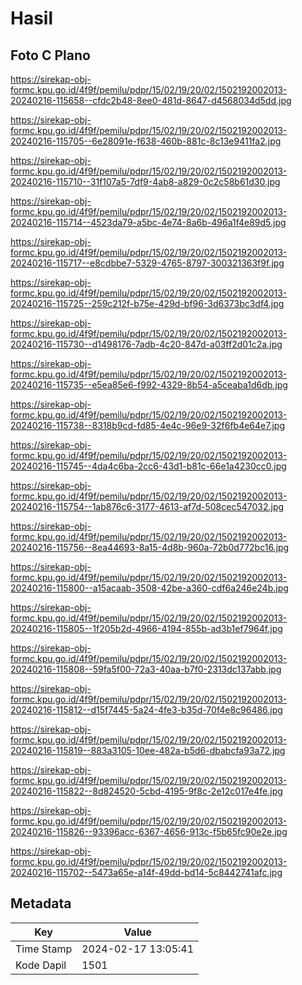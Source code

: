 # Hasil

## Foto C Plano

https://sirekap-obj-formc.kpu.go.id/4f9f/pemilu/pdpr/15/02/19/20/02/1502192002013-20240216-115658--cfdc2b48-8ee0-481d-8647-d4568034d5dd.jpg

https://sirekap-obj-formc.kpu.go.id/4f9f/pemilu/pdpr/15/02/19/20/02/1502192002013-20240216-115705--6e28091e-f638-460b-881c-8c13e9411fa2.jpg

https://sirekap-obj-formc.kpu.go.id/4f9f/pemilu/pdpr/15/02/19/20/02/1502192002013-20240216-115710--31f107a5-7df9-4ab8-a829-0c2c58b61d30.jpg

https://sirekap-obj-formc.kpu.go.id/4f9f/pemilu/pdpr/15/02/19/20/02/1502192002013-20240216-115714--4523da79-a5bc-4e74-8a6b-496a1f4e89d5.jpg

https://sirekap-obj-formc.kpu.go.id/4f9f/pemilu/pdpr/15/02/19/20/02/1502192002013-20240216-115717--e8cdbbe7-5329-4765-8797-300321363f9f.jpg

https://sirekap-obj-formc.kpu.go.id/4f9f/pemilu/pdpr/15/02/19/20/02/1502192002013-20240216-115725--259c212f-b75e-429d-bf96-3d6373bc3df4.jpg

https://sirekap-obj-formc.kpu.go.id/4f9f/pemilu/pdpr/15/02/19/20/02/1502192002013-20240216-115730--d1498176-7adb-4c20-847d-a03ff2d01c2a.jpg

https://sirekap-obj-formc.kpu.go.id/4f9f/pemilu/pdpr/15/02/19/20/02/1502192002013-20240216-115735--e5ea85e6-f992-4329-8b54-a5ceaba1d6db.jpg

https://sirekap-obj-formc.kpu.go.id/4f9f/pemilu/pdpr/15/02/19/20/02/1502192002013-20240216-115738--8318b9cd-fd85-4e4c-96e9-32f6fb4e64e7.jpg

https://sirekap-obj-formc.kpu.go.id/4f9f/pemilu/pdpr/15/02/19/20/02/1502192002013-20240216-115745--4da4c6ba-2cc6-43d1-b81c-66e1a4230cc0.jpg

https://sirekap-obj-formc.kpu.go.id/4f9f/pemilu/pdpr/15/02/19/20/02/1502192002013-20240216-115754--1ab876c6-3177-4613-af7d-508cec547032.jpg

https://sirekap-obj-formc.kpu.go.id/4f9f/pemilu/pdpr/15/02/19/20/02/1502192002013-20240216-115756--8ea44693-8a15-4d8b-960a-72b0d772bc16.jpg

https://sirekap-obj-formc.kpu.go.id/4f9f/pemilu/pdpr/15/02/19/20/02/1502192002013-20240216-115800--a15acaab-3508-42be-a360-cdf6a246e24b.jpg

https://sirekap-obj-formc.kpu.go.id/4f9f/pemilu/pdpr/15/02/19/20/02/1502192002013-20240216-115805--1f205b2d-4966-4194-855b-ad3b1ef7964f.jpg

https://sirekap-obj-formc.kpu.go.id/4f9f/pemilu/pdpr/15/02/19/20/02/1502192002013-20240216-115808--59fa5f00-72a3-40aa-b7f0-2313dc137abb.jpg

https://sirekap-obj-formc.kpu.go.id/4f9f/pemilu/pdpr/15/02/19/20/02/1502192002013-20240216-115812--d15f7445-5a24-4fe3-b35d-70f4e8c96486.jpg

https://sirekap-obj-formc.kpu.go.id/4f9f/pemilu/pdpr/15/02/19/20/02/1502192002013-20240216-115819--883a3105-10ee-482a-b5d6-dbabcfa93a72.jpg

https://sirekap-obj-formc.kpu.go.id/4f9f/pemilu/pdpr/15/02/19/20/02/1502192002013-20240216-115822--8d824520-5cbd-4195-9f8c-2e12c017e4fe.jpg

https://sirekap-obj-formc.kpu.go.id/4f9f/pemilu/pdpr/15/02/19/20/02/1502192002013-20240216-115826--93396acc-6367-4656-913c-f5b65fc90e2e.jpg

https://sirekap-obj-formc.kpu.go.id/4f9f/pemilu/pdpr/15/02/19/20/02/1502192002013-20240216-115702--5473a65e-a14f-49dd-bd14-5c8442741afc.jpg


## Metadata

| Key        | Value               |
| ---------- | ------------------- |
| Time Stamp | 2024-02-17 13:05:41 |
| Kode Dapil | 1501                |




